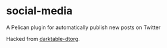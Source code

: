 # social-media
A Pelican plugin for automatically publish new posts on Twitter

Hacked from [darktable-dtorg](https://github.com/darktable-org/dtorg).
